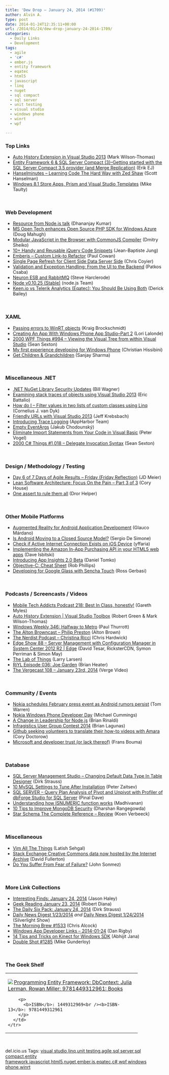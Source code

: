 ```yaml
---
title: 'Dew Drop – January 24, 2014 (#1709)'
author: Alvin A.
type: post
date: 2014-01-24T12:35:11+00:00
url: /2014/01/24/dew-drop-january-24-2014-1709/
categories:
  - Daily Links
  - Development
tags:
  - agile
  - 'c#'
  - ember.js
  - entity framework
  - eqatec
  - html5
  - javascript
  - linq
  - nuget
  - sql compact
  - sql server
  - unit testing
  - visual studio
  - windows phone
  - winrt
  - wpf

---
```

### <a name="top"></a>Top Links

  * <a href="http://blogs.msdn.com/b/visualstudio/archive/2014/01/23/auto-history-extension-in-visual-studio-2013.aspx" target="_blank">Auto History Extension in Visual Studio 2013</a> (Mark Wilson-Thomas)
  * <a href="http://feedproxy.google.com/~r/ErikejBlogsAboutSqlCompactnetAndRelatedStuff/~3/AdJeaNNokkA/entity-framework-6-sql-server-compact.html" target="_blank">Entity Framework 6 & SQL Server Compact (3)–Getting started with the SQL Server Compact 3.5 provider (and Merge Replication)</a> (Erik EJ)
  * <a href="http://feedproxy.google.com/~r/HanselminutesWMA/~3/u1VK5xwyYAk/default.aspx" target="_blank">Hanselminutes &#8211; Learning Code The Hard Way with Zed Shaw</a> (Scott Hanselman)
  * <a href="http://feedproxy.google.com/~r/mtaulty/~3/ff-63s7rCXA/windows-8-1-store-apps-prism-and-visual-studio-templates.aspx" target="_blank">Windows 8.1 Store Apps, Prism and Visual Studio Templates</a> (Mike Taulty)

&nbsp;

### <a name="web"></a>Web Development

  * <a href="http://debugmode.net/2014/01/24/resource-from-node-js-talk/" target="_blank">Resource from Node.js talk</a> (Dhananjay Kumar)
  * <a href="http://msopentech.com/blog/2014/01/23/ms-open-technologies-enhances-open-source-php-sdk-windows-azure/" target="_blank">MS Open Tech enhances Open Source PHP SDK for Windows Azure</a> (Doug Mahugh)
  * <a href="http://java.dzone.com/articles/modular-javascript-browser" target="_blank">Modular JavaScript in the Browser with CommonJS Compiler</a> (Dmitry Sheiko)
  * <a href="http://java.dzone.com/articles/10-handy-and-reusable-jquery" target="_blank">10+ Handy and Reusable jQuery Code Snippets</a> (Jean-Baptiste Jung)
  * <a href="http://thesoftwaresimpleton.com//blog/2014/01/24/custom-link-to-refactor/" target="_blank">Emberjs &#8211; Custom Link-to Refactor</a> (Paul Cowan)
  * <a href="http://css-tricks.com/single-page-refresh-client-side-data-server-side/" target="_blank">Single Page Refresh for Client Side Data Server Side</a> (Chris Coyier)
  * <a href="http://feedproxy.google.com/~r/nettuts/~3/Xj4eVNKZjvw/" target="_blank">Validation and Exception Handling: From the UI to the Backend</a> (Patkos Csaba)
  * <a href="http://blogs.neudesic.com/post/2014/01/23/Neuron-ESB-and-RabbitMQ.aspx" target="_blank">Neuron ESB and RabbitMQ</a> (Steve Harclerode)
  * <a href="http://blog.nodejs.org/2014/01/23/node-v0-10-25-stable/" target="_blank">Node v0.10.25 (Stable)</a> (node.js Team)
  * <a href="http://feedproxy.google.com/~r/LosTechies/~3/mlYHaqPkyQw/" target="_blank">Keen.io vs Telerik Analytics (Eqatec): You Should Be Using Both</a> (Derick Bailey)

&nbsp;

### <a name="silverlight"></a>XAML

  * <a href="http://kraigbrockschmidt.com/blog/?p=1256" target="_blank">Passing errors to WinRT objects</a> (Kraig Brockschmidt)
  * <a href="http://feedproxy.google.com/~r/geekswithblogs/~3/VOOd79NvYk8/creating-an-app-with-windows-phone-app-studiondashpart-2.aspx" target="_blank">Creating An App With Windows Phone App Studio–Part 2</a> (Lori Lalonde)
  * <a href="http://wpf.2000things.com/2014/01/24/994-viewing-the-visual-tree-from-within-visual-studio/" target="_blank">2000 WPF Things #994 – Viewing the Visual Tree from within Visual Studio</a> (Sean Sexton)
  * <a href="http://blogs.msdn.com/b/cdnstudents/archive/2014/01/23/my-first-experience-developing-for-windows-phone.aspx" target="_blank">My first experience developing for Windows Phone</a> (Christian Hissibini)
  * <a href="http://sharpsnippets.wordpress.com/2014/01/24/get-children-grandchildren/" target="_blank">Get Children & Grandchildren</a> (Sanjay Sharma)

&nbsp;

### <a name="dotnet"></a>Miscellaneous .NET

  * <a href="http://feedproxy.google.com/~r/billwagner/~3/kx0-BVdk6RU/net-nuget-library-security-updates" target="_blank">.NET NuGet Library Security Updates</a> (Bill Wagner)
  * <a href="http://blogs.msdn.com/b/vcblog/archive/2014/01/23/examining-stack-traces-of-objects-using-visual-studio-2013.aspx" target="_blank">Examining stack traces of objects using Visual Studio 2013</a> (Eric Battalio)
  * <a href="http://feedproxy.google.com/~r/cjvandyk/~3/KOvMbsa2F_c/" target="_blank">How do I – Filter values in two lists of custom classes using Linq</a> (Cornelius J. van Dyk)
  * <a href="http://feedproxy.google.com/~r/geekswithblogs/~3/_b-az8vyImw/friendly-urls-with-visual-studio-2013.aspx" target="_blank">Friendly URLs with Visual Studio 2013</a> (Jeff Krebsbach)
  * <a href="http://blog.appharbor.com/2014/01/23/introducing-trace-logging" target="_blank">Introducing Trace Logging</a> (AppHarbor Team)
  * <a href="http://chodounsky.net/2014/01/24/empty-eventargs/" target="_blank">Empty EventArgs</a> (Jakub Chodounský)
  * <a href="http://visualstudiomagazine.com/blogs/tool-tracker/2014/01/eliminate-import-statements-in-vb-code.aspx" target="_blank">Eliminate Import Statements from Your Code in Visual Basic</a> (Peter Vogel)
  * <a href="http://csharp.2000things.com/2014/01/24/1018-delegate-invocation-syntax/" target="_blank">2000 C# Things #1,018 – Delegate Invocation Syntax</a> (Sean Sexton)

&nbsp;

### <a name="design"></a>Design / Methodology / Testing

  * <a href="http://feedproxy.google.com/~r/jmeier/~3/DHkvtm9dWJ8/day-6-of-7-days-of-agile-results-friday-friday-reflection.aspx" target="_blank">Day 6 of 7 Days of Agile Results – Friday (Friday Reflection)</a> (JD Meier)
  * <a href="http://feeds.feedblitz.com/~/54859384/0/bitnative~Lean-Software-Architecture-Focus-On-the-Pain-Part-of/" target="_blank">Lean Software Architecture: Focus On the Pain – Part 3 of 3</a> (Cory House)
  * <a href="http://feedproxy.google.com/~r/HelperCode/~3/o-vL0YhybF0/one-assert-to-rule-them-all.html" target="_blank">One assert to rule them all</a> (Dror Helper)

&nbsp;

### <a name="mobile"></a>Other Mobile Platforms

  * <a href="http://books.dzone.com/reviews/augmented-reality-android" target="_blank">Augmented Reality for Android Application Development</a> (Glauco Márdano)
  * <a href="http://www.infoq.com/news/2014/01/android-closed-source-model?utm_campaign=infoq_content&utm_source=infoq&utm_medium=feed&utm_term=global" target="_blank">Is Android Moving to a Closed Source Model?</a> (Sergio De Simone)
  * <a href="http://feedproxy.google.com/~r/iosdevblog/~3/S1JgKx44r0U/" target="_blank">Check if Active Internet Connection Exists on iOS Device</a> (yffaria)
  * <a href="http://davedev.net/?p=5921&utm_source=rss&utm_medium=rss&utm_campaign=implementing-the-amazon-in-app-purchasing-api-in-your-html5-web-apps" target="_blank">Implementing the Amazon In-App Purchasing API in your HTML5 web apps</a> (Dave Isbitski)
  * <a href="https://developers.facebook.com/blog/post/2014/01/23/introducing-app-insights-2-0-beta/" target="_blank">Introducing App Insights 2.0 Beta</a> (Daniel Tomko)
  * <a href="http://feedproxy.google.com/~r/iosdevblog/~3/lpWnE-f9kKk/" target="_blank">Objective-C: Cheat Sheet</a> (Rob Phillips)
  * <a href="http://feedproxy.google.com/~r/extblog/~3/D2O4GtvgM4U/" target="_blank">Developing for Google Glass with Sencha Touch</a> (Ross Gerbasi)

&nbsp;

### <a name="podcasts"></a>Podcasts / Screencasts / Videos

  * <a href="http://www.tracyandmatt.co.uk/mobile-tech-addicts-podcast-218-best-class-honestly/" target="_blank">Mobile Tech Addicts Podcast 218: Best In Class, honestly!</a> (Gareth Myles)
  * <a href="http://channel9.msdn.com/Shows/Visual-Studio-Toolbox/Auto-History-Extension" target="_blank">Auto History Extension | Visual Studio Toolbox</a> (Robert Green & Mark Wilson-Thomas)
  * <a href="http://winsupersite.com/podcasts/windows-weekly-346-halfway-metro" target="_blank">Windows Weekly 346: Halfway to Metro</a> (Paul Thurrott)
  * <a href="http://thebrowncast.libsyn.com/philip-preston" target="_blank">The Alton Browncast &#8211; Philip Preston</a> (Alton Brown)
  * <a href="http://nerdist.libsyn.com/christina-ricci" target="_blank">The Nerdist Podcast &#8211; Christina Ricci</a> (Chris Hardwick)
  * <a href="http://channel9.msdn.com/Shows/Edge/Edge-Show-88-Server-Management-with-Configuration-Manager-in-System-Center-2012-R2" target="_blank">Edge Show 88 – Server Management with Configuration Manager in System Center 2012 R2 | Edge</a> (David Tesar, RicksterCDN, Symon Perriman & Simon May)
  * <a href="http://channel9.msdn.com/posts/The-Lab-of-Things" target="_blank">The Lab of Things</a> (Larry Larsen)
  * <a href="http://riyl.podbean.com/2014/01/23/episode-036-joe-garden/" target="_blank">RiYL Episode 036: Joe Garden</a> (Brian Heater)
  * <a href="http://www.theverge.com/2014/1/23/5325668/the-vergecast-108-january-23rd-2014" target="_blank">The Vergecast 108 &#8211; January 23rd, 2014</a> (Verge Video)

&nbsp;

### <a name="events"></a>Community / Events

  * <a href="http://www.theverge.com/2014/1/23/5337720/nokia-mobile-world-congress-2014-press-event" target="_blank">Nokia schedules February press event as Android rumors persist</a> (Tom Warren)
  * <a href="http://feedproxy.google.com/~r/Mathoms/~3/5EmuymjfEO4/nokia-windows-phone-developer-day" target="_blank">Nokia Windows Phone Developer Day</a> (Michael Cummings)
  * <a href="http://www.infoq.com/news/2014/01/node-leadership-change?utm_campaign=infoq_content&utm_source=infoq&utm_medium=feed&utm_term=global" target="_blank">A Change in Leadership for Node.js</a> (Brian Rinaldi)
  * <a href="http://www.infragistics.com/community/blogs/blagunas/archive/2014/01/23/infragistics-user-group-contest-2014.aspx" target="_blank">Infragistics User Group Contest 2014</a> (Brian Lagunas)
  * <a href="http://feedproxy.google.com/~r/boingboing/iBag/~3/6DlSvOxJV7E/story01.htm" target="_blank">Github seeking volunteers to translate their how-to videos with Amara</a> (Cory Doctorow)
  * <a href="http://feedproxy.google.com/~r/FransBouma/~3/nAEd1xs4ZF0/microsoft-and-developer-trust-or-lack-thereof.aspx" target="_blank">Microsoft and developer trust (or lack thereof)</a> (Frans Bouma)

&nbsp;

### <a name="sql"></a>Database

  * <a href="http://feeds.feedblitz.com/~/54896757/0/dirkstrauss~SQL-Server-Management-Studio-Changing-Default-Data-Type-In-Table-Designer" target="_blank">SQL Server Management Studio – Changing Default Data Type In Table Designer</a> (Dirk Strauss)
  * <a href="http://feeds.dzone.com/~r/zones/architects/~3/ZQKo0JmtpzI/10-mysql-settings-tune-after" target="_blank">10 MySQL Settings to Tune After Installation</a> (Peter Zaitsev)
  * <a href="http://blog.sqlauthority.com/2014/01/24/sql-server-query-plan-analysis-of-pivot-and-unpivot-with-profiler-of-dbforge-studio-for-sql-server/" target="_blank">SQL SERVER – Query Plan Analysis of Pivot and Unpivot with Profiler of dbForge Studio for SQL Server</a> (Pinal Dave)
  * <a href="http://beyondrelational.com/modules/2/blogs/70/posts/19819/understanding-how-isnumeric-function-works.aspx" target="_blank">Understanding how ISNUMERIC function works</a> (Madhivanan)
  * <a href="http://java.dzone.com/articles/10-tips-improve-mongodb" target="_blank">10 Tips to Improve MongoDB Security</a> (Dharshan Rangegowda)
  * <a href="http://blogs.lessthandot.com/index.php/datamgmt/datadesign/star-schema-the-complete-reference-review/" target="_blank">Star Schema The Complete Reference – Review</a> (Koen Verbeeck)

&nbsp;

### <a name="misc"></a>Miscellaneous

  * <a href="http://dotnetsurfers.com/blog/2014/01/23/vim-all-the-things/" target="_blank">Vim All The Things</a> (Latish Sehgal)
  * <a href="http://blog.stackoverflow.com/2014/01/stack-exchange-cc-data-now-hosted-by-the-internet-archive/" target="_blank">Stack Exchange Creative Commons data now hosted by the Internet Archive</a> (David Fullerton)
  * <a href="http://simpleprogrammer.com/2014/01/23/suffer-fear-failure/?utm_source=rss&utm_medium=rss&utm_campaign=suffer-fear-failure" target="_blank">Do You Suffer From Fear of Failure?</a> (John Sonmez)

&nbsp;

### <a name="links"></a>More Link Collections

  * <a href="http://jasonhaley.com/blog/post/2014/01/24/Interesting-Finds-January-24-2014.aspx" target="_blank">Interesting Finds: January 24, 2014</a> (Jason Haley)
  * <a href="http://feeds.regulargeek.com/~r/RegularGeek/~3/XUQTpZNeCis/" target="_blank">Geek Reading January 23, 2014</a> (Robert Diana)
  * <a href="http://feeds.feedblitz.com/~/54918874/0/dirkstrauss~The-Daily-Six-Pack-January" target="_blank">The Daily Six Pack: January 24, 2014</a> (Dirk Strauss)
  * <a href="http://feedproxy.google.com/~r/silverlightshow/~3/m2xIEcZMr8w/Daily-News-Digest-1-23-2014.aspx" target="_blank">Daily News Digest 1/23/2014</a> _and_ <a href="http://feedproxy.google.com/~r/silverlightshow/~3/_FnddVV59Mo/Daily-News-Digest-1-24-2014.aspx" target="_blank">Daily News Digest 1/24/2014</a> (Silverlight Show)
  * <a href="http://feedproxy.google.com/~r/ReflectivePerspective/~3/6bi0cWA_8js/" target="_blank">The Morning Brew #1533</a> (Chris Alcock)
  * <a href="http://feedproxy.google.com/~r/DanRigby/~3/bnDyignYwVA/" target="_blank">Windows App Developer Links &#8211; 2014-01-24</a> (Dan Rigby)
  * <a href="http://abhijitjana.net/2014/01/24/14-tips-and-tricks-on-kinect-for-windows-sdk/" target="_blank">14 Tips and Tricks on Kinect for Windows SDK</a> (Abhijit Jana)
  * <a href="http://afreshcup.com/home/2014/1/24/double-shot-1285.html" target="_blank">Double Shot #1285</a> (Mike Gunderloy)

&nbsp;

### <a name="shelf"></a>The Geek Shelf

<div id="scid:7dc1bd33-94bd-46fd-a20b-0131235bcd47:6231acf0-cde7-48d8-93ad-8f429de04e33" class="wlWriterEditableSmartContent" style="float: none; padding-bottom: 0px; padding-top: 0px; padding-left: 0px; margin: 0px; display: inline; padding-right: 0px">
  <table cellspacing="0" cellpadding="2" width="400" border="0" unselectable="on">
    <tr>
      <td valign="top" width="400">
        <p>
          <a title="Programming Entity Framework: DbContext: Julia Lerman, Rowan Miller: 9781449312961: Books" href="http://www.amazon.com/exec/obidos/ASIN/1449312969/alvinashcraft-20"><img data-recalc-dims="1" decoding="async" src="https://i0.wp.com/images.amazon.com/images/P/1449312969.01.MZZZZZZZ.jpg?w=660" border="0" align="left" style="float:left" />Programming Entity Framework: DbContext: Julia Lerman, Rowan Miller: 9781449312961: Books</a>
        </p>
        
        <p>
          <b>ISBN</b>: 1449312969<br /><b>ISBN-13</b>: 9781449312961
        </p>
      </td>
    </tr>
  </table>
</div>

&nbsp;

<div id="scid:0767317B-992E-4b12-91E0-4F059A8CECA8:8ee103e2-d534-42eb-bb70-520807b70160" class="wlWriterEditableSmartContent" style="float: none; padding-bottom: 0px; padding-top: 0px; padding-left: 0px; margin: 0px; display: inline; padding-right: 0px">
  del.icio.us Tags: <a href="http://del.icio.us/popular/visual+studio" rel="tag">visual studio</a>,<a href="http://del.icio.us/popular/linq" rel="tag">linq</a>,<a href="http://del.icio.us/popular/unit+testing" rel="tag">unit testing</a>,<a href="http://del.icio.us/popular/agile" rel="tag">agile</a>,<a href="http://del.icio.us/popular/sql+server" rel="tag">sql server</a>,<a href="http://del.icio.us/popular/sql+compact" rel="tag">sql compact</a>,<a href="http://del.icio.us/popular/entity+framework" rel="tag">entity framework</a>,<a href="http://del.icio.us/popular/javascript" rel="tag">javascript</a>,<a href="http://del.icio.us/popular/html5" rel="tag">html5</a>,<a href="http://del.icio.us/popular/nuget" rel="tag">nuget</a>,<a href="http://del.icio.us/popular/ember.js" rel="tag">ember.js</a>,<a href="http://del.icio.us/popular/eqatec" rel="tag">eqatec</a>,<a href="http://del.icio.us/popular/c%23" rel="tag">c#</a>,<a href="http://del.icio.us/popular/wpf" rel="tag">wpf</a>,<a href="http://del.icio.us/popular/windows+phone" rel="tag">windows phone</a>,<a href="http://del.icio.us/popular/winrt" rel="tag">winrt</a>
</div>